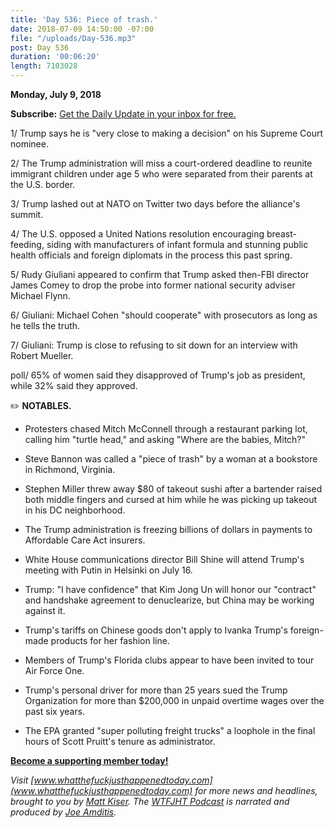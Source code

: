 ```yaml
---
title: 'Day 536: Piece of trash.'
date: 2018-07-09 14:50:00 -07:00
file: "/uploads/Day-536.mp3"
post: Day 536
duration: '00:06:20'
length: 7103028
---
```


**Monday, July 9, 2018**

**Subscribe:** [Get the Daily Update in your inbox for free.](https://whatthefuckjusthappenedtoday.com/subscribe/)

1/ Trump says he is "very close to making a decision" on his Supreme Court nominee.

2/ The Trump administration will miss a court-ordered deadline to reunite immigrant children under age 5 who were separated from their parents at the U.S. border.

3/ Trump lashed out at NATO on Twitter two days before the alliance's summit.

4/ The U.S. opposed a United Nations resolution encouraging breast-feeding, siding with manufacturers of infant formula and stunning public health officials and foreign diplomats in the process this past spring.

5/ Rudy Giuliani appeared to confirm that Trump asked then-FBI director James Comey to drop the probe into former national security adviser Michael Flynn.

6/ Giuliani: Michael Cohen "should cooperate" with prosecutors as long as he tells the truth.

7/ Giuliani: Trump is close to refusing to sit down for an interview with Robert Mueller.

poll/ 65% of women said they disapproved of Trump's job as president, while 32% said they approved.

✏️ **NOTABLES.**

* Protesters chased Mitch McConnell through a restaurant parking lot, calling him "turtle head," and asking "Where are the babies, Mitch?"

* Steve Bannon was called a "piece of trash" by a woman at a bookstore in Richmond, Virginia.

* Stephen Miller threw away $80 of takeout sushi after a bartender raised both middle fingers and cursed at him while he was picking up takeout in his DC neighborhood.

* The Trump administration is freezing billions of dollars in payments to Affordable Care Act insurers.

* White House communications director Bill Shine will attend Trump's meeting with Putin in Helsinki on July 16.

* Trump: "I have confidence" that Kim Jong Un will honor our "contract" and handshake agreement to denuclearize, but China may be working against it.

* Trump's tariffs on Chinese goods don't apply to Ivanka Trump's foreign-made products for her fashion line.

* Members of Trump's Florida clubs appear to have been invited to tour Air Force One.

* Trump's personal driver for more than 25 years sued the Trump Organization for more than $200,000 in unpaid overtime wages over the past six years.

* The EPA granted "super polluting freight trucks" a loophole in the final hours of Scott Pruitt's tenure as administrator.

**[Become a supporting member today!](https://whatthefuckjusthappenedtoday.com/membership/?utm_source=2017\+Donors&utm_campaign=8dccd905d9-&utm_medium=email&utm_term=0_3bd36f654c-8dccd905d9-169730397)**

*Visit [www.whatthefuckjusthappenedtoday.com](www.whatthefuckjusthappenedtoday.com) for more news and headlines, brought to you by [Matt Kiser](https://twitter.com/Matt_Kiser). The [WTFJHT Podcast](https://whatthefuckjusthappenedtoday.com/podcasts/) is narrated and produced by [Joe Amditis](https://twitter.com/jsamditis).*